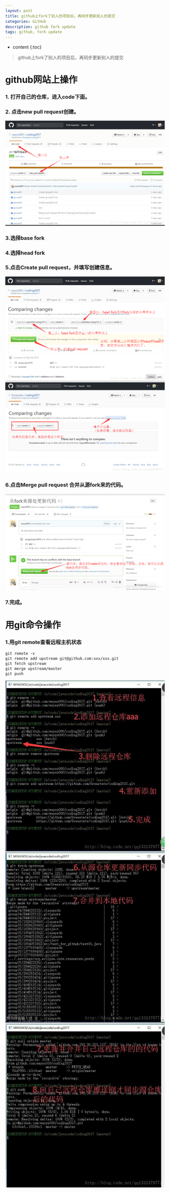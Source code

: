 ```yaml
---
layout: post
title: github上fork了别人的项目后，再同步更新别人的提交
categories: GitHub
description: github fork update
tags: github, fork update
---
```

* content
{:toc}
>github上fork了别人的项目后，再同步更新别人的提交





# github网站上操作

### 1. 打开自己的仓库，进入code下面。
### 2. 点击new pull request创建。


![](/media/15012096825773.png)


### 3.选择base fork

### 4.选择head fork

### 5.点击Create pull request，并填写创建信息。
![](/media/15012096994606.png)
![](/media/15012097059876.png)

### 6.点击Merge pull request 合并从源fork来的代码。
![](/media/15012097289236.png)


### 7.完成。

# 用git命令操作

### 1.用git remote查看远程主机状态

```
git remote -v 
git remote add upstream git@github.com:xxx/xxx.git
git fetch upstream
git merge upstream/master
git push 
```
![](/media/15012097709892.jpg)
![](/media/15012097803958.jpg)
![](/media/15012097890762.jpg)



